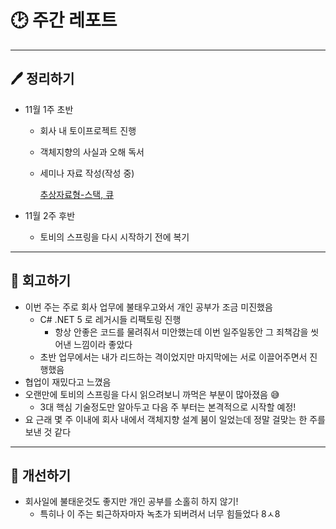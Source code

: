 # 🕑 주간 레포트

---

## 🖊 정리하기

- 11월 1주 초반
    - 회사 내 토이프로젝트 진행
    - 객체지향의 사실과 오해 독서
    - 세미나 자료 작성(작성 중)
        
        [추상자료형-스택, 큐](https://www.notion.so/d8a9f58be7bf4f49adf8ca202942de6c)
        
- 11월 2주 후반
    - 토비의 스프링을 다시 시작하기 전에 복기

---

## 💭 회고하기

- 이번 주는 주로 회사 업무에 불태우고와서 개인 공부가 조금 미진했음
    - C# .NET 5 로 레거시들 리팩토링 진행
        - 항상 안좋은 코드를 물려줘서 미안했는데 이번 일주일동안 그 죄책감을 씻어낸 느낌이라 좋았다
    - 초반 업무에서는 내가 리드하는 격이었지만 마지막에는 서로 이끌어주면서 진행했음
- 협업이 재밌다고 느꼈음
- 오랜만에 토비의 스프링을 다시 읽으려보니 까먹은 부분이 많아졌음 😅
    - 3대 핵심 기술정도만 알아두고 다음 주 부터는 본격적으로 시작할 예정!
- 요 근래 몇 주 이내에 회사 내에서 객체지향 설계 붐이 일었는데 정말 걸맞는 한 주를 보낸 것 같다

---

## 🥊 개선하기

- 회사일에 불태운것도 좋지만 개인 공부를 소홀히 하지 않기!
    - 특히나 이 주는 퇴근하자마자 녹초가 되버려서 너무 힘들었다 8ㅅ8